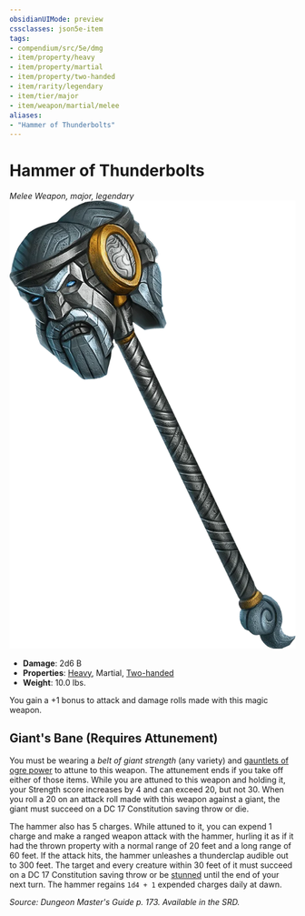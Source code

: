 ```yaml
---
obsidianUIMode: preview
cssclasses: json5e-item
tags:
- compendium/src/5e/dmg
- item/property/heavy
- item/property/martial
- item/property/two-handed
- item/rarity/legendary
- item/tier/major
- item/weapon/martial/melee
aliases: 
- "Hammer of Thunderbolts"
---
```

# Hammer of Thunderbolts
*Melee Weapon, major, legendary*  
![](https://raw.githubusercontent.com/5etools-mirror-2/5etools-img/main/items/DMG/Hammer%20of%20Thunderbolts.webp#right)  

- **Damage**: 2d6 B
- **Properties**: [Heavy](item-properties.md#Heavy), Martial, [Two-handed](item-properties.md#Two-handed)
- **Weight**: 10.0 lbs.

You gain a +1 bonus to attack and damage rolls made with this magic weapon.

## Giant's Bane (Requires Attunement)

You must be wearing a *belt of giant strength* (any variety) and [gauntlets of ogre power](gauntlets-of-ogre-power.md) to attune to this weapon. The attunement ends if you take off either of those items. While you are attuned to this weapon and holding it, your Strength score increases by 4 and can exceed 20, but not 30. When you roll a 20 on an attack roll made with this weapon against a giant, the giant must succeed on a DC 17 Constitution saving throw or die.

The hammer also has 5 charges. While attuned to it, you can expend 1 charge and make a ranged weapon attack with the hammer, hurling it as if it had the thrown property with a normal range of 20 feet and a long range of 60 feet. If the attack hits, the hammer unleashes a thunderclap audible out to 300 feet. The target and every creature within 30 feet of it must succeed on a DC 17 Constitution saving throw or be [stunned](conditions.md#stunned) until the end of your next turn. The hammer regains `1d4 + 1` expended charges daily at dawn.

*Source: Dungeon Master's Guide p. 173. Available in the SRD.*